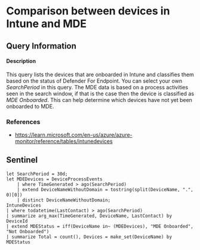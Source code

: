 # Comparison between devices in Intune and MDE

## Query Information

#### Description
This query lists the devices that are onboarded in Intune and classifies them based on the status of Defender For Endpoint. You can select your own *SearchPeriod* in this query. The MDE data is based on a process activities seen in the search window, if that is the case then the device is classified as *MDE Onboarded*. This can help determine which devices have not yet been onboarded to MDE.

### References
- https://learn.microsoft.com/en-us/azure/azure-monitor/reference/tables/intunedevices

## Sentinel
```KQL
let SearchPeriod = 30d;
let MDEDevices = DeviceProcessEvents
    | where TimeGenerated > ago(SearchPeriod)
    | extend DeviceNameWithoutDomain = tostring(split(DeviceName, ".", 0)[0])
    | distinct DeviceNameWithoutDomain;
IntuneDevices
| where todatetime(LastContact) > ago(SearchPeriod)
| summarize arg_max(TimeGenerated, DeviceName, LastContact) by DeviceId
| extend MDEStatus = iff(DeviceName in~ (MDEDevices), "MDE Onboarded", "Not Onboarded")
| summarize Total = count(), Devices = make_set(DeviceName) by MDEStatus
```

